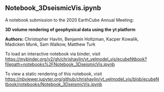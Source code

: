 ## Notebook_3DseismicVis.ipynb

A notebook submission to the 2020 EarthCube Annual Meeting:

**3D volume rendering of geophysical data using the yt platform**

**Authors:** Christopher Havlin, Benjamin Holtzman, Kacper Kowalik, Madicken Munk, Sam Walkow, Matthew Turk

To load an interactive notebook via binder, visit https://mybinder.org/v2/gh/chrishavlin/yt_velmodel_vis/ecubeNtbook?filepath=notebooks%2FNotebook_3DseismicVis.ipynb

To view a static rendering of this notebook, visit https://nbviewer.jupyter.org/github/chrishavlin/yt_velmodel_vis/blob/ecubeNtbook/notebooks/Notebook_3DseismicVis.ipynb
